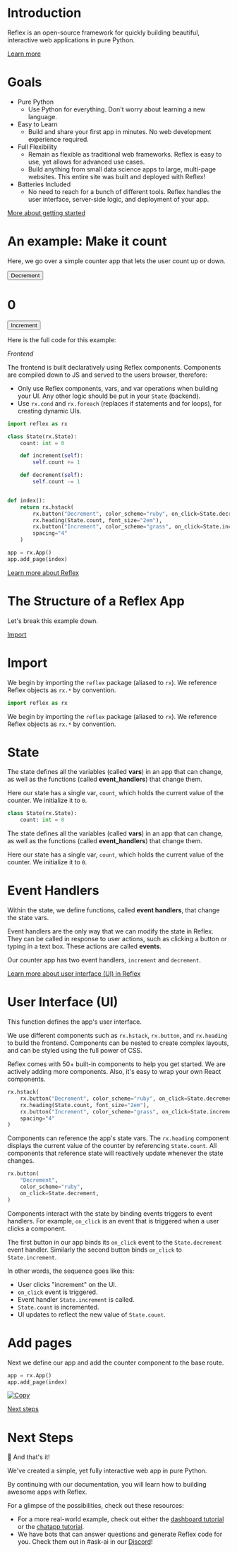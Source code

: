 # Introduction

Reflex is an open-source framework for quickly building beautiful, interactive web applications in pure Python.

[Learn more](https://reflex.dev/docs/getting-started/introduction/#goals)

# Goals

* Pure Python
  * Use Python for everything. Don't worry about learning a new language.
* Easy to Learn
  * Build and share your first app in minutes. No web development experience required.
* Full Flexibility
  * Remain as flexible as traditional web frameworks. Reflex is easy to use, yet allows for advanced use cases.
  * Build anything from small data science apps to large, multi-page websites. This entire site was built and deployed with Reflex!
* Batteries Included
  * No need to reach for a bunch of different tools. Reflex handles the user interface, server-side logic, and deployment of your app.

[More about getting started](https://reflex.dev/docs/getting-started/introduction/#an-example:-make-it-count)

# An example: Make it count

Here, we go over a simple counter app that lets the user count up or down.

<div class="rt-Box flex flex-col p-6 rounded-xl overflow-x-auto border border-slate-4 bg-slate-2 items-center justify-center w-full">
  <div class="rt-Flex rt-r-fd-row rt-r-ai-start rt-r-gap-4 rx-Stack css-zcxndt">
    <button class="rt-reset rt-BaseButton rt-r-size-2 rt-variant-solid rt-Button" data-accent-color="ruby">Decrement</button>
  </div>
</div>

# 0

<button>Increment</button>

Here is the full code for this example:

*Frontend*

The frontend is built declaratively using Reflex components. Components are compiled down to JS and served to the users browser, therefore:
- Only use Reflex components, vars, and var operations when building your UI. Any other logic should be put in your `State` (backend).
- Use `rx.cond` and `rx.foreach` (replaces if statements and for loops), for creating dynamic UIs.

```python
import reflex as rx

class State(rx.State):
    count: int = 0

    def increment(self):
        self.count += 1

    def decrement(self):
        self.count -= 1


def index():
    return rx.hstack(
        rx.button("Decrement", color_scheme="ruby", on_click=State.decrement),
        rx.heading(State.count, font_size="2em"),
        rx.button("Increment", color_scheme="grass", on_click=State.increment),
        spacing="4"
    )

app = rx.App()
app.add_page(index)
```

<a href="https://reflex.dev/docs/getting-started/introduction/#the-structure-of-a-reflex-app">Learn more about Reflex</a>

# The Structure of a Reflex App

Let's break this example down.

[Import](https://reflex.dev/docs/getting-started/introduction/#import)

# Import

We begin by importing the `reflex` package (aliased to `rx`). We reference Reflex objects as `rx.*` by convention.

```python
import reflex as rx
```

We begin by importing the `reflex` package (aliased to `rx`). We reference Reflex objects as `rx.*` by convention.

# State

The state defines all the variables (called **vars**) in an app that can change, as well as the functions (called **event_handlers**) that change them.

Here our state has a single var, `count`, which holds the current value of the counter. We initialize it to `0`.

```python
class State(rx.State):
    count: int = 0
```

The state defines all the variables (called **vars**) in an app that can change, as well as the functions (called **event_handlers**) that change them.

Here our state has a single var, `count`, which holds the current value of the counter. We initialize it to `0`.

# Event Handlers

Within the state, we define functions, called **event handlers**, that change the state vars.

Event handlers are the only way that we can modify the state in Reflex. They can be called in response to user actions, such as clicking a button or typing in a text box. These actions are called **events**.

Our counter app has two event handlers, `increment` and `decrement`.

[Learn more about user interface (UI) in Reflex](https://reflex.dev/docs/getting-started/introduction/#user-interface-(ui))

# User Interface (UI)

This function defines the app's user interface.

We use different components such as `rx.hstack`, `rx.button`, and `rx.heading` to build the frontend. Components can be nested to create complex layouts, and can be styled using the full power of CSS.

Reflex comes with 50+ built-in components to help you get started.
We are actively adding more components. Also, it's easy to wrap your own React components.

```python
rx.hstack(
    rx.button("Decrement", color_scheme="ruby", on_click=State.decrement),
    rx.heading(State.count, font_size="2em"),
    rx.button("Increment", color_scheme="grass", on_click=State.increment),
    spacing="4"
)
```

Components can reference the app's state vars.
The `rx.heading` component displays the current value of the counter by referencing `State.count`.
All components that reference state will reactively update whenever the state changes.

```python
rx.button(
    "Decrement",
    color_scheme="ruby",
    on_click=State.decrement,
)
```

Components interact with the state by binding events triggers to event handlers.
For example, `on_click` is an event that is triggered when a user clicks a component.

The first button in our app binds its `on_click` event to the `State.decrement` event handler. Similarly the second button binds `on_click` to `State.increment`.

In other words, the sequence goes like this:

- User clicks "increment" on the UI.
- `on_click` event is triggered.
- Event handler `State.increment` is called.
- `State.count` is incremented.
- UI updates to reflect the new value of `State.count`.

# Add pages

Next we define our app and add the counter component to the base route.

```python
app = rx.App()
app.add_page(index)
```

[![Copy](./images/copy.svg)](./copy)

<a href="https://reflex.dev/docs/getting-started/introduction/#next-steps" class="text-slate-12 hover:!text-violet-11 cursor-pointer transition-colors">Next steps</a>

# Next Steps

🎉 And that's it!

We've created a simple, yet fully interactive web app in pure Python.

By continuing with our documentation, you will learn how to building awesome apps with Reflex.

For a glimpse of the possibilities, check out these resources:

- For a more real-world example, check out either the [dashboard tutorial](/docs/getting-started/dashboard-tutorial/) or the [chatapp tutorial](/docs/getting-started/chatapp-tutorial).
- We have bots that can answer questions and generate Reflex code for you. Check them out in #ask-ai in our [Discord](https://discord.gg/T5WSbC2YtQ)!